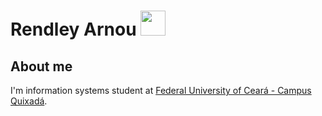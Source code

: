 # Rendley Arnou&nbsp;<img src="https://github.com/TheDudeThatCode/TheDudeThatCode/blob/master/Assets/Developer.gif" width="40px">

## About me

I'm information systems student at [Federal University of Ceará - Campus Quixadá](https://www.quixada.ufc.br/).

<!--
**rendleyarnou/rendleyarnou** is a ✨ _special_ ✨ repository because its `README.md` (this file) appears on your GitHub profile.

Here are some ideas to get you started:

- 🔭 I’m currently working on ...
- 🌱 I’m currently learning ...
- 👯 I’m looking to collaborate on ...
- 🤔 I’m looking for help with ...
- 💬 Ask me about ...
- 📫 How to reach me: ...
- 😄 Pronouns: ...
- ⚡ Fun fact: ...
-->
